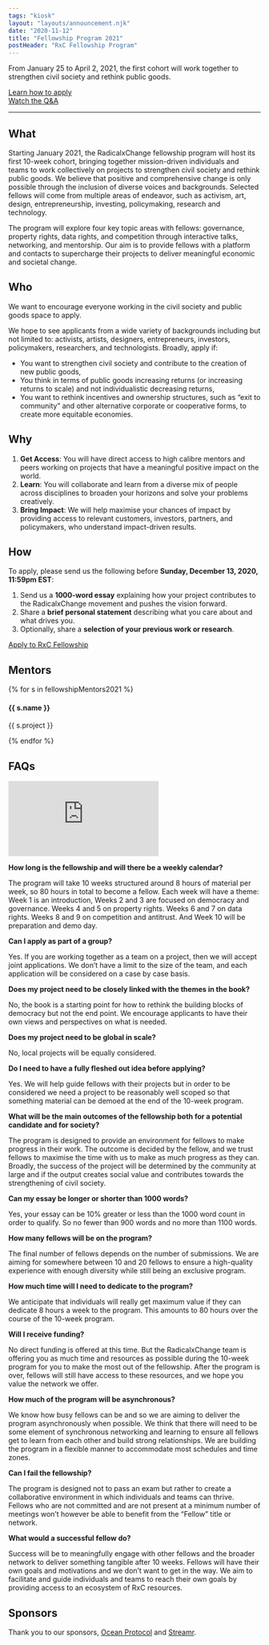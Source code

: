 ```yaml
---
tags: "kiosk"
layout: "layouts/announcement.njk"
date: "2020-11-12"
title: "Fellowship Program 2021"
postHeader: "RxC Fellowship Program"
---
```


From January 25 to April 2, 2021, the first cohort will work together to strengthen civil society and rethink public goods.

[Learn how to apply](#how)<br/>
[Watch the Q&A](#faqs)

---

## What

Starting January 2021, the RadicalxChange fellowship program will host its first 10-week cohort, bringing together mission-driven individuals and teams to work collectively on projects to strengthen civil society and rethink public goods. We believe that positive and comprehensive change is only possible through the inclusion of diverse voices and backgrounds. Selected fellows will come from multiple areas of endeavor, such as activism, art, design, entrepreneurship, investing, policymaking, research and technology.

The program will explore four key topic areas with fellows: governance, property rights, data rights, and competition through interactive talks, networking, and mentorship. Our aim is to provide fellows with a platform and contacts to supercharge their projects to deliver meaningful economic and societal change.

## Who

We want to encourage everyone working in the civil society and public goods space to apply.

We hope to see applicants from a wide variety of backgrounds including but not limited to: activists, artists, designers, entrepreneurs, investors, policymakers, researchers, and technologists. Broadly, apply if:

- You want to strengthen civil society and contribute to the creation of new public goods,
- You think in terms of public goods increasing returns (or increasing returns to scale) and not individualistic decreasing returns,
- You want to rethink incentives and ownership structures, such as “exit to community” and other alternative corporate or cooperative forms, to create more equitable economies.

## Why

1. **Get Access**: You will have direct access to high calibre mentors and peers working on projects that have a meaningful positive impact on the world.
2. **Learn**: You will collaborate and learn from a diverse mix of people across disciplines to broaden your horizons and solve your problems creatively.
3. **Bring Impact**: We will help maximise your chances of impact by providing access to relevant customers, investors, partners, and policymakers, who understand impact-driven results.

## How

To apply, please send us the following before **Sunday, December 13, 2020, 11:59pm EST**:

1. Send us a **1000-word essay** explaining how your project contributes to the RadicalxChange movement and pushes the vision forward.
2. Share a **brief personal statement** describing what you care about and what drives you.
3. Optionally, share a **selection of your previous work or research**.

<a class="animated-link uppercase" href="mailto:fellowship@radicalxchange.org?subject=Application%20to%20RxC%20Fellowship%20Program&body=Name%3A%20%3Ctodo%3E%0D%0ACity%2C%20Country%3A%20%3Ctodo%3E%0D%0APhone%20number%3A%20%3Ctodo%3E%0D%0AOccupation%3A%20%3Ctodo%3E%0D%0A%0D%0APlease%20attach%20the%20following...%0D%0A1000-word%20essay%3A%20%3Ctodo%3E%0D%0APersonal%20statement%3A%20%3Ctodo%3E%0D%0APrevious%20work%2Fresearch%3A%20%3Coptional%3E%0D%0AOther%20(resume%2C%20etc.)%3A%20%3Coptional%3E" target="_blank">Apply to RxC Fellowship</a>

## Mentors

<div class="html">
<div class="grid grid-cols-1 md:grid-cols-2 lg:grid-cols-3">
  {% for s in fellowshipMentors2021 %}
  <div class="tile" style="background-image: url('/images/fellowship-mentors-2021/{{ s.image }}');">
    <div
      class="absolute bottom-0 right-0 w-1/2 lg:w-2/3 p-2 bg-white "
    >
      <h4 class="text-size--2">{{ s.name }}</h4>
      <p class="text-size--3">{{ s.project }}</p>
    </div>
  </div>
  {% endfor %}
</div>
</div>

## FAQs

<p class="youtube-container">
  <iframe
    src="https://www.youtube.com/embed/MCk5HA4bV0M"
    frameborder="0"
    allow="accelerometer; autoplay; clipboard-write; encrypted-media; gyroscope; picture-in-picture"
    allowfullscreen
  ></iframe>
</p>

**How long is the fellowship and will there be a weekly calendar?**

The program will take 10 weeks structured around 8 hours of material per week, so 80 hours in total to become a fellow. Each week will have a theme: Week 1 is an introduction, Weeks 2 and 3 are focused on democracy and governance. Weeks 4 and 5 on property rights. Weeks 6 and 7 on data rights. Weeks 8 and 9 on competition and antitrust. And Week 10 will be preparation and demo day.

**Can I apply as part of a group?**

Yes. If you are working together as a team on a project, then we will accept joint applications. We don’t have a limit to the size of the team, and each application will be considered on a case by case basis.

**Does my project need to be closely linked with the themes in the book?**

No, the book is a starting point for how to rethink the building blocks of democracy but not the end point. We encourage applicants to have their own views and perspectives on what is needed.

**Does my project need to be global in scale?**

No, local projects will be equally considered.

**Do I need to have a fully fleshed out idea before applying?**

Yes. We will help guide fellows with their projects but in order to be considered we need a project to be reasonably well scoped so that something material can be demoed at the end of the 10-week program.

**What will be the main outcomes of the fellowship both for a potential candidate and for society?**

The program is designed to provide an environment for fellows to make progress in their work. The outcome is decided by the fellow, and we trust fellows to maximise the time with us to make as much progress as they can. Broadly, the success of the project will be determined by the community at large and if the output creates social value and contributes towards the strengthening of civil society.

**Can my essay be longer or shorter than 1000 words?**

Yes, your essay can be 10% greater or less than the 1000 word count in order to qualify. So no fewer than 900 words and no more than 1100 words.

**How many fellows will be on the program?**

The final number of fellows depends on the number of submissions. We are aiming for somewhere between 10 and 20 fellows to ensure a high-quality experience with enough diversity while still being an exclusive program.

**How much time will I need to dedicate to the program?**

We anticipate that individuals will really get maximum value if they can dedicate 8 hours a week to the program. This amounts to 80 hours over the course of the 10-week program.

**Will I receive funding?**

No direct funding is offered at this time. But the RadicalxChange team is offering you as much time and resources as possible during the 10-week program for you to make the most out of the fellowship. After the program is over, fellows will still have access to these resources, and we hope you value the network we offer.

**How much of the program will be asynchronous?**

We know how busy fellows can be and so we are aiming to deliver the program asynchronously when possible. We think that there will need to be some element of synchronous networking and learning to ensure all fellows get to learn from each other and build strong relationships. We are building the program in a flexible manner to accommodate most schedules and time zones.

**Can I fail the fellowship?**

The program is designed not to pass an exam but rather to create a collaborative environment in which individuals and teams can thrive. Fellows who are not committed and are not present at a minimum number of meetings won’t however be able to benefit from the “Fellow” title or network.

**What would a successful fellow do?**

Success will be to meaningfully engage with other fellows and the broader network to deliver something tangible after 10 weeks. Fellows will have their own goals and motivations and we don’t want to get in the way. We aim to facilitate and guide individuals and teams to reach their own goals by providing access to an ecosystem of RxC resources.

## Sponsors

Thank you to our sponsors, [Ocean Protocol](https://oceanprotocol.com/) and [Streamr](https://streamr.network/).
